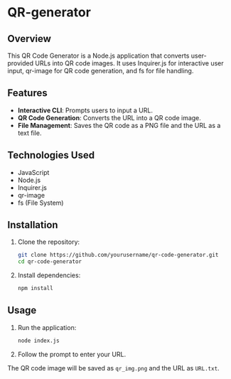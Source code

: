 # QR-generator
## Overview
This QR Code Generator is a Node.js application that converts user-provided URLs into QR code images. It uses Inquirer.js for interactive user input, qr-image for QR code generation, and fs for file handling.

## Features
- **Interactive CLI**: Prompts users to input a URL.
- **QR Code Generation**: Converts the URL into a QR code image.
- **File Management**: Saves the QR code as a PNG file and the URL as a text file.

## Technologies Used
- JavaScript
- Node.js
- Inquirer.js
- qr-image
- fs (File System)

## Installation

1. Clone the repository:
    ```sh
    git clone https://github.com/yourusername/qr-code-generator.git
    cd qr-code-generator
    ```

2. Install dependencies:
    ```sh
    npm install
    ```

## Usage

1. Run the application:
    ```sh
    node index.js
    ```

2. Follow the prompt to enter your URL.

The QR code image will be saved as `qr_img.png` and the URL as `URL.txt`.
